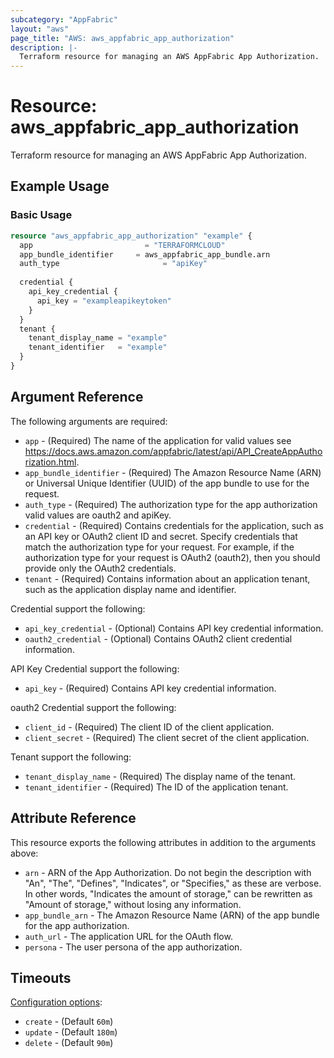 ```yaml
---
subcategory: "AppFabric"
layout: "aws"
page_title: "AWS: aws_appfabric_app_authorization"
description: |-
  Terraform resource for managing an AWS AppFabric App Authorization.
---
```


# Resource: aws_appfabric_app_authorization

Terraform resource for managing an AWS AppFabric App Authorization.

## Example Usage

### Basic Usage

```terraform
resource "aws_appfabric_app_authorization" "example" {
  app             		      = "TERRAFORMCLOUD"
  app_bundle_identifier     = aws_appfabric_app_bundle.arn
  auth_type 			          = "apiKey"
  
  credential {
    api_key_credential {
      api_key = "exampleapikeytoken"
    }
  }
  tenant {
    tenant_display_name = "example"
    tenant_identifier   = "example"
  }
}
```

## Argument Reference

The following arguments are required:

* `app` - (Required) The name of the application for valid values see https://docs.aws.amazon.com/appfabric/latest/api/API_CreateAppAuthorization.html.
* `app_bundle_identifier` - (Required) The Amazon Resource Name (ARN) or Universal Unique Identifier (UUID) of the app bundle to use for the request.
* `auth_type` - (Required) The authorization type for the app authorization valid values are oauth2 and apiKey.
* `credential` - (Required) Contains credentials for the application, such as an API key or OAuth2 client ID and secret.
Specify credentials that match the authorization type for your request. For example, if the authorization type for your request is OAuth2 (oauth2), then you should provide only the OAuth2 credentials.
* `tenant` - (Required) Contains information about an application tenant, such as the application display name and identifier.

Credential support the following:

* `api_key_credential` - (Optional) Contains API key credential information.
* `oauth2_credential` - (Optional) Contains OAuth2 client credential information.

API Key Credential support the following:

* `api_key` - (Required) Contains API key credential information.

oauth2 Credential support the following:

* `client_id` - (Required) The client ID of the client application.
* `client_secret` - (Required) The client secret of the client application.

Tenant support the following:

* `tenant_display_name` - (Required) The display name of the tenant.
* `tenant_identifier` - (Required) The ID of the application tenant.

## Attribute Reference

This resource exports the following attributes in addition to the arguments above:

* `arn` - ARN of the App Authorization. Do not begin the description with "An", "The", "Defines", "Indicates", or "Specifies," as these are verbose. In other words, "Indicates the amount of storage," can be rewritten as "Amount of storage," without losing any information.
* `app_bundle_arn` - The Amazon Resource Name (ARN) of the app bundle for the app authorization.
* `auth_url` - The application URL for the OAuth flow.
* `persona` - The user persona of the app authorization.

## Timeouts

[Configuration options](https://developer.hashicorp.com/terraform/language/resources/syntax#operation-timeouts):

* `create` - (Default `60m`)
* `update` - (Default `180m`)
* `delete` - (Default `90m`)
